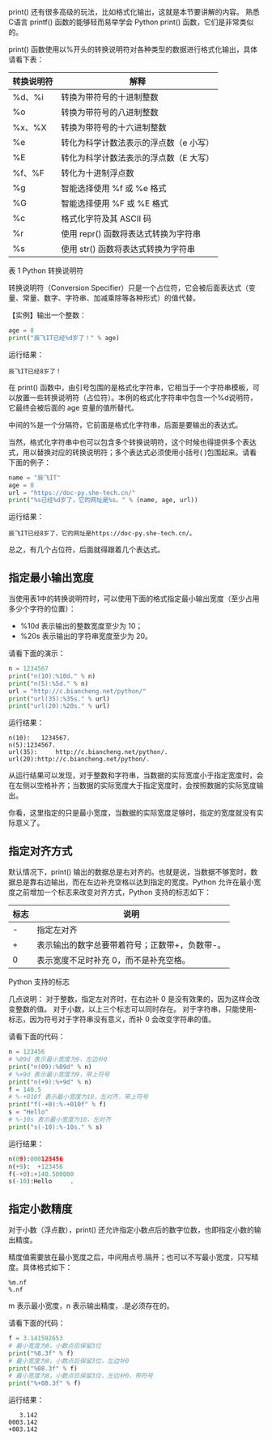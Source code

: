 print() 还有很多高级的玩法，比如格式化输出，这就是本节要讲解的内容。
熟悉C语言 printf() 函数的能够轻而易举学会 Python print() 函数，它们是非常类似的。

print() 函数使用以%开头的转换说明符对各种类型的数据进行格式化输出，具体请看下表：



|  转换说明符   | 解释  |
|  ----  | ----  |
|%d、%i |	转换为带符号的十进制整数|
|%o	|转换为带符号的八进制整数|
|%x、%X|	转换为带符号的十六进制整数|
|%e	|转化为科学计数法表示的浮点数（e 小写）|
|%E	|转化为科学计数法表示的浮点数（E 大写）|
|%f、%F|	转化为十进制浮点数|
|%g	|智能选择使用 %f 或 %e 格式|
|%G	|智能选择使用 %F 或 %E 格式|
|%c	|格式化字符及其 ASCII 码|
|%r	|使用 repr() 函数将表达式转换为字符串|
|%s	|使用 str() 函数将表达式转换为字符串|

表 1 Python 转换说明符

转换说明符（Conversion Specifier）只是一个占位符，它会被后面表达式（变量、常量、数字、字符串、加减乘除等各种形式）的值代替。

【实例】输出一个整数：
```python
age = 8
print("辰飞IT已经%d岁了！" % age)
```
运行结果：
```consle
辰飞IT已经8岁了！
```

在 print() 函数中，由引号包围的是格式化字符串，它相当于一个字符串模板，可以放置一些转换说明符（占位符）。本例的格式化字符串中包含一个%d说明符，它最终会被后面的 age 变量的值所替代。

中间的%是一个分隔符，它前面是格式化字符串，后面是要输出的表达式。

当然，格式化字符串中也可以包含多个转换说明符，这个时候也得提供多个表达式，用以替换对应的转换说明符；多个表达式必须使用小括号( )包围起来。请看下面的例子：

```python
name = "辰飞IT"
age = 8
url = "https://doc-py.she-tech.cn/"
print("%s已经%d岁了，它的网址是%s。" % (name, age, url))
```
运行结果：
```consle
辰飞IT已经8岁了，它的网址是https://doc-py.she-tech.cn/。
```
总之，有几个占位符，后面就得跟着几个表达式。
## 指定最小输出宽度
当使用表1中的转换说明符时，可以使用下面的格式指定最小输出宽度（至少占用多少个字符的位置）：
- %10d 表示输出的整数宽度至少为 10；
- %20s 表示输出的字符串宽度至少为 20。

请看下面的演示：
```python
n = 1234567
print("n(10):%10d." % n)
print("n(5):%5d." % n)
url = "http://c.biancheng.net/python/"
print("url(35):%35s." % url)
print("url(20):%20s." % url)
```
运行结果：
```consle
n(10):   1234567.
n(5):1234567.
url(35):     http://c.biancheng.net/python/.
url(20):http://c.biancheng.net/python/.
```
从运行结果可以发现，对于整数和字符串，当数据的实际宽度小于指定宽度时，会在左侧以空格补齐；当数据的实际宽度大于指定宽度时，会按照数据的实际宽度输出。

你看，这里指定的只是最小宽度，当数据的实际宽度足够时，指定的宽度就没有实际意义了。
## 指定对齐方式
默认情况下，print() 输出的数据总是右对齐的。也就是说，当数据不够宽时，数据总是靠右边输出，而在左边补充空格以达到指定的宽度。Python 允许在最小宽度之前增加一个标志来改变对齐方式，Python 支持的标志如下：


|  标志   | 说明  |
|  ----  | ----  |
|- |	指定左对齐|
|+	|表示输出的数字总要带着符号；正数带+，负数带-。|
|0|	表示宽度不足时补充 0，而不是补充空格。|

Python 支持的标志


几点说明：
对于整数，指定左对齐时，在右边补 0 是没有效果的，因为这样会改变整数的值。
对于小数，以上三个标志可以同时存在。
对于字符串，只能使用-标志，因为符号对于字符串没有意义，而补 0 会改变字符串的值。

请看下面的代码：
```python 
n = 123456
# %09d 表示最小宽度为9，左边补0
print("n(09):%09d" % n)
# %+9d 表示最小宽度为9，带上符号
print("n(+9):%+9d" % n)
f = 140.5
# %-+010f 表示最小宽度为10，左对齐，带上符号
print("f(-+0):%-+010f" % f)
s = "Hello"
# %-10s 表示最小宽度为10，左对齐
print("s(-10):%-10s." % s)
```
运行结果：
```python
n(09):000123456
n(+9):  +123456
f(-+0):+140.500000
s(-10):Hello     .
```
## 指定小数精度
对于小数（浮点数），print() 还允许指定小数点后的数字位数，也即指定小数的输出精度。

精度值需要放在最小宽度之后，中间用点号.隔开；也可以不写最小宽度，只写精度。具体格式如下：
```
%m.nf
%.nf
``` 
m 表示最小宽度，n 表示输出精度，.是必须存在的。

请看下面的代码：
```python
f = 3.141592653
# 最小宽度为8，小数点后保留3位
print("%8.3f" % f)
# 最小宽度为8，小数点后保留3位，左边补0
print("%08.3f" % f)
# 最小宽度为8，小数点后保留3位，左边补0，带符号
print("%+08.3f" % f)
```
运行结果：
```consle
   3.142
0003.142
+003.142
```